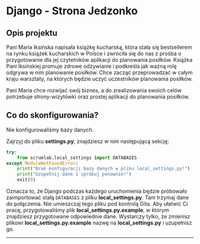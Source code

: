 # Django - Strona Jedzonko

## Opis projektu

Pani Maria Iksińska napisała książkę kucharską, która stała się bestsellerem na rynku książek kucharskich w Polsce i zwróciła się do nas z prośba o przygotowanie dla jej czytelników aplikacji do planowania posiłków. Książka Pani Iksińskiej promuje zdrowe odżywianie i podkreśla jak ważną rolę odgrywa w nim planowanie posiłków. Chce zacząć przeprowadzać w całym kraju warsztaty, na których będzie uczyć uczestników planowania posiłków.

Pani Maria chce rozwijać swój biznes, a do zrealizowania swoich celów potrzebuje strony-wizytówki oraz prostej aplikacji do planowania posiłków.

## Co do skonfigurowania?

Nie konfigurowaliśmy bazy danych.

Zajrzyj do pliku **settings.py**, znajdziesz w nim następującą sekcję:

```python
try:
    from scrumlab.local_settings import DATABASES
except ModuleNotFoundError:
    print("Brak konfiguracji bazy danych w pliku local_settings.py!")
    print("Uzupełnij dane i spróbuj ponownie!")
    exit(0)
```

Oznacza to, że Django podczas każdego uruchomienia będzie próbowało zaimportować
stałą `DATABASES` z pliku **local_settings.py**. Tam trzymaj dane do połączenia.
Nie umieszczaj tego pliku pod kontrolą Gita. Aby ułatwić Ci pracę, przygotowaliśmy 
plik **local_settings.py.example**, w którym znajdziesz przygotowane odpowiednie dane.
Wystarczy tylko, że zmienisz plikowi **local_settings.py.example** nazwę na  **local_settings.py** 
i uzupełnisz go.

--- 
